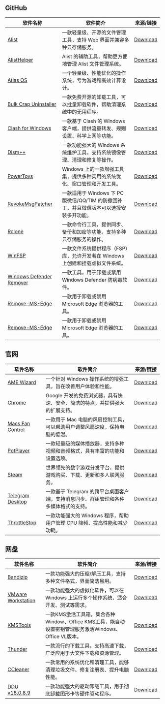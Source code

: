## GitHub

| 软件名称                  | 软件简介             | 来源/链接   |
|---------------------------|----------------------|-------------|
| [Alist](https://github.com/AlistGo/alist) | 一款轻量级、开源的文件管理工具，支持 Web 界面并兼容多种云存储服务。 | [Download](https://github.com/AlistGo/alist/releases/download/v3.41.0/alist-windows-386.zip) |
| [AlistHelper](https://github.com/Xmarmalade/alisthelper) | Alist 的辅助工具，帮助更方便地管理 Alist 文件管理系统。 | [Download](https://github.com/Xmarmalade/alisthelper/releases/download/v0.1.5/AlistHelper_installer_v0.1.5_windows-x86_64.exe) |
| [Atlas OS](https://atlasos.io/) | 一个轻量级、性能优化的操作系统，专为游戏和高效计算设计。 | [Download](https://github.com/Atlas-OS/Atlas/releases/download/0.4.1/AtlasPlaybook_v0.4.1.zip) |
| [Bulk Crap Uninstaller](https://github.com/Klocman/Bulk-Crap-Uninstaller) | 一款免费开源的卸载工具，可以批量卸载软件，帮助清理系统中的无用程序。 | [Download](https://github.com/Klocman/Bulk-Crap-Uninstaller/releases/download/v5.8.2/BCUninstaller_5.8.2_setup.exe) |
| [Clash for Windows](https://github.com/Z-Siqi/Clash-for-Windows_Chinese) | 一款基于 Clash 的 Windows 客户端，提供流量转发、规则设置、科学上网等功能。 | [Download](https://github.com/Z-Siqi/Clash-for-Windows_Chinese/releases/download/CFW-V0.20.39_OPT-1/Clash.for.Windows.Setup.0.20.39_Opt-1.exe) |
| [Dism++](https://github.com/Chuyu-Team/Dism-Multi-language) | 一款功能强大的 Windows 系统维护工具，支持系统镜像管理、清理和修复等操作。 | [Download](https://github.com/Chuyu-Team/Dism-Multi-language/releases/download/v10.1.1002.2/Dism++10.1.1002.1B.zip) |
| [PowerToys](https://github.com/microsoft/PowerToys) | Windows 上的一款增强工具集，提供多种实用的系统优化、窗口管理和开发工具。 | [Download](https://github.com/microsoft/PowerToys/releases/download/v0.87.1/PowerToysSetup-0.87.1-x64.exe) |
| [RevokeMsgPatcher](https://github.com/huiyadanli/RevokeMsgPatcher) | 一款适用于 Windows 下 PC 版微信/QQ/TIM 的防撤回补丁，并且微信版本可以选择安装多开功能。 | [Download](https://github.com/huiyadanli/RevokeMsgPatcher/releases/download/2.0/RevokeMsgPatcher.v2.0.zip) |
| [Rclone](https://github.com/rclone/rclone) | 一款命令行工具，提供同步、备份和加密等功能，支持多种云存储服务的操作。 | [Download](https://github.com/rclone/rclone/releases/download/v1.68.2/rclone-v1.68.2-windows-386.zip) |
| [WinFSP](https://github.com/winfsp/winfsp) | 一款文件系统提供程序（FSP）库，允许开发者在 Windows 上创建和挂载虚拟文件系统。 | [Download](https://github.com/winfsp/winfsp/releases/download/v2.0/winfsp-2.0.23075.msi) |
| [Windows Defender Remover](https://github.com/ionuttbara/windows-defender-remover) | 一款工具，用于卸载或禁用 Windows Defender 防病毒软件。 | [Download](https://github.com/ionuttbara/windows-defender-remover/releases/tag/release_def_12_8_2) |
| [Remove-MS-Edge](https://github.com/ShadowWhisperer/Remove-MS-Edge) | 一款用于卸载或禁用 Microsoft Edge 浏览器的工具。 | [Download]([https://github.com/ShadowWhisperer/Remove-MS-Edge?tab=readme-ov-file](https://github.com/ShadowWhisperer/Remove-MS-Edge/blob/main/Remove-Edge.exe?raw=true)) |
| [Remove-MS-Edge](https://github.com/ShadowWhisperer/Remove-MS-Edge) | 一款用于卸载或禁用 Microsoft Edge 浏览器的工具。 | [Download](https://github.com/ShadowWhisperer/Remove-MS-Edge/blob/main/Remove-Edge.exe?raw=true) |


## 官网

| 软件名称                  | 软件简介             | 来源/链接   |
|---------------------------|----------------------|-------------|
| [AME Wizard](https://ameliorated.io/) | 一个针对 Windows 操作系统的增强工具，旨在改善用户体验和性能。 | [Download](https://download.ameliorated.io/AME%20Wizard%20Beta.zip) |
| [Chrome](https://www.google.com/chrome/) | Google 开发的免费浏览器，具有快速、安全、简洁的特点，并提供强大的扩展支持。 | [Download](https://dl.google.com/tag/s/appguid%3D%7B8A69D345-D564-463C-AFF1-A69D9E530F96%7D%26iid%3D%7B98FA2F36-DCC5-5606-BAA0-464A1F3FDA5B%7D%26lang%3Dzh-CN%26browser%3D4%26usagestats%3D1%26appname%3DGoogle%2520Chrome%26needsadmin%3Dprefers%26ap%3Dx64-statsdef_1%26installdataindex%3Dempty/update2/installers/ChromeSetup.exe) |
| [Macs Fan Control](https://crystalidea.com/macs-fan-control) | 一款用于 Mac 电脑的风扇控制工具，可以帮助用户调整风扇速度，保持电脑的低温。 | [Download](https://crystalidea.com/downloads/macsfancontrol_setup.exe) |
| [PotPlayer](https://potplayer.daum.net/) | 一款轻量级的媒体播放器，支持多种视频和音频格式，具有丰富的功能和设置选项。 | [Download](https://t1.daumcdn.net/potplayer/PotPlayer/Version/Latest/PotPlayerSetup64.exe) |
| [Steam](https://store.steampowered.com) | 世界领先的数字游戏分发平台，提供游戏购买、下载、更新和多人联网服务。 | [Download](https://cdn.cloudflare.steamstatic.com/client/installer/SteamSetup.exe) |
| [Telegram Desktop](https://telegram.org/dl/desktop/win64) | 一款基于 Telegram 的跨平台桌面客户端，支持消息同步、群组管理和各种多媒体格式的支持。 | [Download](https://telegram.org/dl/desktop/win64) |
| [ThrottleStop](https://www.techpowerup.com/download/techpowerup-throttlestop/) | 一款功能强大的 Windows 程序，帮助用户管理 CPU 降频、提高性能和减少功耗。 | [Download](https://throttlestop.b-cdn.net/ThrottleStop_9.6.zip) |

## 网盘

| 软件名称       | 软件简介             | 来源/链接   |
|----------------|----------------------|-------------|
| [Bandizip](https://www.123684.com/s/3p3Hjv-waWD?提取码:2001) | 一款功能强大的压缩/解压工具，支持多种文件格式，界面简洁易用。 | [Download](https://124-238-119-14.pd1.cjjd19.com:30443/download-cdn.cjjd19.com/123-444/bd77cd00/1629923-0/bd77cd0046ce68c3e1c80ddf6f4931bc/c-m34?v=5&t=1734836860&s=1734836860fcccf4fb3bbe2e60a9b34c07fc046fcc&r=GR9LX4&bzc=2&bzs=313831383639333439353a393138343435353a363536343334343a31383138363933343935&filename=BANDIZIP6-SETUP.EXE&x-mf-biz-cid=d67a46cc-8e2b-49e1-bf80-55020cffef30-3dab77&cache_type=1&xmfcid=635690a2-ebef-44c5-9a2b-e143fdc4cf41-1-9eed82220) |
| [VMware Workstation](https://www.123684.com/s/3p3Hjv-IaWD?提取码:2001) | 一款功能强大的虚拟化软件，可以在 Windows 上运行多个操作系统，适合开发、测试等需求。 | [Download](https://124-238-119-15.pd1.cjjd19.com:30443/download-cdn.cjjd19.com/123-640/6227e9e7/1812831489-0/6227e9e732c4eaddf05ecf1779a94e80/c-m64?v=5&t=1734836041&s=1734836041416529cbc1f5899c8fb80b1234709ff8&r=L1W0KS&bzc=2&bzs=313831383639333439353a393138343435333a3436393639313634303a31383138363933343935&filename=VMware-workstation-full-17.6.2-24409262.exe&x-mf-biz-cid=59a41c84-0306-447a-a9b3-af22f0b1ba41-584000&cache_type=1&xmfcid=fbfe1455-6f62-4f23-abe6-fb9b03491d83-1-9eed82220) |
| [KMSTools](https://www.123684.com/s/3p3Hjv-GaWD?提取码:2001) | 一款KMS激活工具箱，集合各种Window、Office KMS工具，能自动设置密钥管理服务激活Windows、Office VL版本。 | [Download](https://124-238-119-17.pd1.cjjd19.com:30443/download-cdn.cjjd19.com/123-914/892f4696/1818693495-0/892f469658e919d261c6b0ff8fbf6b92/c-m64?v=5&t=1734922155&s=17349221553dc6d5daaf5515f0fa4ecd8b040cbb1b&r=TA4191&bzc=2&bzs=313831383639333439353a393138343435393a37333130323536363a31383138363933343935&filename=KMSTools.2024.12.15.zip&x-mf-biz-cid=8d41ff99-f8ac-470b-927c-c9eb2d92be30-6eaa77&cache_type=1&xmfcid=7dbe6003-e544-4887-935c-da8067e254e8-1-9eed82220) |
| [Thunder](https://www.123684.com/s/3p3Hjv-aBWD?提取码:2001) | 一款流行的下载工具，支持高速下载，广泛应用于大文件下载和资源管理。 | [Download](https://124-238-119-17.pd1.cjjd19.com:30443/download-cdn.cjjd19.com/123-454/1e3a8b9f/1818693495-0/1e3a8b9fe230a53aab9ea71765e98dc6/c-m42?v=5&t=1734926002&s=1734926002af9fe67f4a232c5283a43d1268fa7278&r=CPR7HC&bzc=2&bzs=313831383639333439353a393138343531323a39333838383930363a31383138363933343935&filename=Thunder.11.1.12.1692.(20241217).zip&x-mf-biz-cid=9e94491b-be4d-4849-98b1-7672828e3f14-3dab77&cache_type=1&xmfcid=20137dfd-f5d4-41d7-91a1-eda08548ddb7-1-9eed82220) |
| [CCleaner](https://www.123684.com/s/3p3Hjv-JBWD?提取码:2001) | 一款常用的系统优化和清理工具，能够清理垃圾文件、修复注册表、提升电脑性能。 | [Download](https://124-238-119-14.pd1.cjjd19.com:30443/download-cdn.cjjd19.com/123-535/43aa6d77/1818693495-0/43aa6d77bbe50bc994010fffd6e78e17/c-m65?v=5&t=1734926248&s=1734926248729a55e816fc23c8dce768dec405c28a&r=GKPVB5&bzc=2&bzs=313831383639333439353a393138343531343a32333635313531343a31383138363933343935&filename=CCleaner.6.31.11415.x64.zip&x-mf-biz-cid=14787528-448a-482a-8d1c-57df9ab5af54-6eaa77&cache_type=1&xmfcid=af86ef30-6f94-42f3-87b0-99890bc1dc5d-1-9eed82220) |
| [DDU v18.0.8.9](https://www.123684.com/s/3p3Hjv-IBWD?提取码:2001) | 一款功能强大的驱动卸载工具，用于彻底卸载图形卡等硬件驱动程序。 | [Download](https://124-238-119-13.pd1.cjjd19.com:30443/download-cdn.cjjd19.com/123-443/f3f7dba0/1818693495-0/f3f7dba09b5054c982c15ec148ee71bb/c-m59?v=5&t=1734927999&s=17349279990b2fa8f9d911186798efd81a4067c598&r=V5COG7&bzc=2&bzs=313831383639333439353a393138343531353a313434323032373a31383138363933343935&filename=DDU+v18.0.8.9.zip&x-mf-biz-cid=bf699ec0-5f57-4212-9f13-9ee23895f0f5-584000&cache_type=1&xmfcid=a7182689-7722-4c1a-a9cc-d1f6c374855e-1-9eed82220) |
